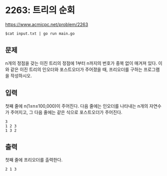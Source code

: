 # 2263: 트리의 순회

https://www.acmicpc.net/problem/2263

```
$cat input.txt | go run main.go
```

## 문제

n개의 정점을 갖는 이진 트리의 정점에 1부터 n까지의 번호가 중복 없이 매겨져 있다. 이와 같은 이진 트리의 인오더와 포스트오더가 주어졌을 때, 프리오더를 구하는 프로그램을 작성하시오.

## 입력

첫째 줄에 n(1≤n≤100,000)이 주어진다. 다음 줄에는 인오더를 나타내는 n개의 자연수가 주어지고, 그 다음 줄에는 같은 식으로 포스트오더가 주어진다.

```
3
1 2 3
1 3 2
```

## 출력

첫째 줄에 프리오더를 출력한다.

```
2 1 3
```